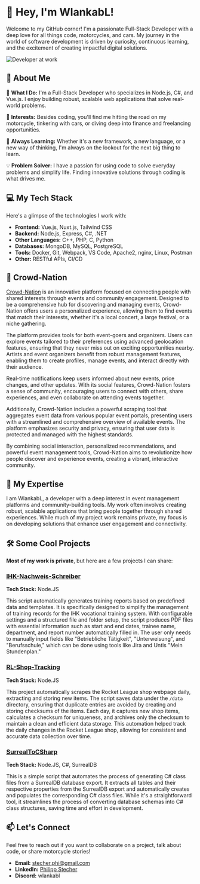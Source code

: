 # 👋 Hey, I'm WlankabL!

Welcome to my GitHub corner! I'm a passionate Full-Stack Developer with a deep love for all things code, motorcycles, and cars. My journey in the world of software development is driven by curiosity, continuous learning, and the excitement of creating impactful digital solutions.

![Developer at work](https://media.giphy.com/media/qgQUggAC3Pfv687qPC/giphy.gif)

## 🚀 About Me

🔭 **What I Do:** I'm a Full-Stack Developer who specializes in Node.js, C#, and Vue.js. I enjoy building robust, scalable web applications that solve real-world problems.

🎯 **Interests:** Besides coding, you'll find me hitting the road on my motorcycle, tinkering with cars, or diving deep into finance and freelancing opportunities.

🌱 **Always Learning:** Whether it's a new framework, a new language, or a new way of thinking, I'm always on the lookout for the next big thing to learn.

💡 **Problem Solver:** I have a passion for using code to solve everyday problems and simplify life. Finding innovative solutions through coding is what drives me.

## 💻 My Tech Stack

Here's a glimpse of the technologies I work with:

- **Frontend:** Vue.js, Nuxt.js, Tailwind CSS
- **Backend:** Node.js, Express, C#, .NET
- **Other Languages:** C++, PHP, C, Python
- **Databases:** MongoDB, MySQL, PostgreSQL
- **Tools:** Docker, Git, Webpack, VS Code, Apache2, nginx, Linux, Postman
- **Other:** RESTful APIs, CI/CD

## 🎉 Crowd-Nation

[Crowd-Nation](https://crowd-nation.com) is an innovative platform focused on connecting people with shared interests through events and community engagement. Designed to be a comprehensive hub for discovering and managing events, Crowd-Nation offers users a personalized experience, allowing them to find events that match their interests, whether it's a local concert, a large festival, or a niche gathering.

The platform provides tools for both event-goers and organizers. Users can explore events tailored to their preferences using advanced geolocation features, ensuring that they never miss out on exciting opportunities nearby. Artists and event organizers benefit from robust management features, enabling them to create profiles, manage events, and interact directly with their audience.

Real-time notifications keep users informed about new events, price changes, and other updates. With its social features, Crowd-Nation fosters a sense of community, encouraging users to connect with others, share experiences, and even collaborate on attending events together.

Additionally, Crowd-Nation includes a powerful scraping tool that aggregates event data from various popular event portals, presenting users with a streamlined and comprehensive overview of available events. The platform emphasizes security and privacy, ensuring that user data is protected and managed with the highest standards.

By combining social interaction, personalized recommendations, and powerful event management tools, Crowd-Nation aims to revolutionize how people discover and experience events, creating a vibrant, interactive community.

## 💾 My Expertise

I am WlankabL, a developer with a deep interest in event management platforms and community-building tools. My work often involves creating robust, scalable applications that bring people together through shared experiences. While much of my project work remains private, my focus is on developing solutions that enhance user engagement and connectivity.

## 🛠️ Some Cool Projects

**Most of my work is private**, but here are a few projects I can share:

### [IHK-Nachweis-Schreiber](https://github.com/WlanKabL/IHK-Nachweis-Schreiber)
**Tech Stack:** Node.JS

This script automatically generates training reports based on predefined data and templates. 
It is specifically designed to simplify the management of training records for the IHK vocational training system. 
With configurable settings and a structured file and folder setup, the script produces PDF files with essential information such as start and end dates, trainee name, department, and report number automatically filled in. 
The user only needs to manually input fields like "Betriebliche Tätigkeit", "Unterweisung", and "Berufsschule," which can be done using tools like Jira and Untis "Mein Stundenplan."

### [RL-Shop-Tracking](https://github.com/WlanKabL/RL-Shop-Tracking)
**Tech Stack:** Node.JS

This project automatically scrapes the Rocket League shop webpage daily, extracting and storing new items. 
The script saves data under the `/data` directory, ensuring that duplicate entries are avoided by creating and storing checksums of the items. 
Each day, it captures new shop items, calculates a checksum for uniqueness, and archives only the checksum to maintain a clean and efficient data storage. 
This automation helped track the daily changes in the Rocket League shop, allowing for consistent and accurate data collection over time.

### [SurrealToCSharp](https://github.com/WlanKabL/SurrealToCSharp)
**Tech Stack:** Node.JS, C#, SurrealDB

This is a simple script that automates the process of generating C# class files from a SurrealDB database export. 
It extracts all tables and their respective properties from the SurrealDB export and automatically creates and populates the corresponding C# class files. 
While it's a straightforward tool, it streamlines the process of converting database schemas into C# class structures, saving time and effort in development.

<!--
## 🌟 Contributions

I believe in the power of open source and community collaboration. Here are some notable contributions:

- [Open Source Project 1](https://github.com/opensourceproject1) - Brief description of your contribution.
- [Open Source Project 2](https://github.com/opensourceproject2) - Brief description of your contribution.
-->

## 📫 Let's Connect

Feel free to reach out if you want to collaborate on a project, talk about code, or share motorcycle stories!

- **Email:** [stecher.phi@gmail.com](mailto:stecher.phi@gmail.com)
- **LinkedIn:** [Philipp Stecher](https://www.linkedin.com/in/philipp-stecher-aab167258/)
- **Discord:** wlankabl
